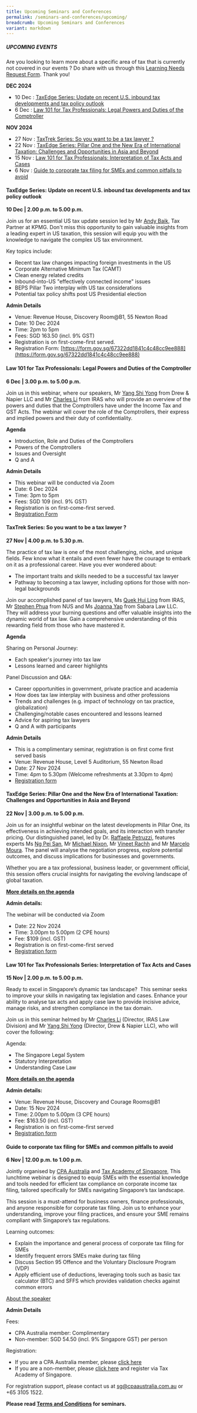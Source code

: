 ```yaml
---
title: Upcoming Seminars and Conferences
permalink: /seminars-and-conferences/upcoming/
breadcrumb: Upcoming Seminars and Conferences
variant: markdown
---
```

##### **UPCOMING EVENTS**
Are you looking to learn more about a specific area of tax that is currently not covered in our events ? 
Do share with us through this [Learning Needs Request Form](https://form.gov.sg/5d2c51283703d80011e52615). Thank you!

**DEC 2024**
* 10 Dec : [TaxEdge Series: Update on recent U.S. inbound tax developments and tax policy outlook](#10dec-ta-id)
* 6 Dec : [Law 101 for Tax Professionals: Legal Powers and Duties of the Comptroller](#6dec-ta-id)


**NOV 2024**
* 27 Nov : [TaxTrek Series: So you want to be a tax lawyer ?](#27nov-ta-id)
* 22 Nov : [TaxEdge Series: Pillar One and the New Era of International Taxation: Challenges and Opportunities in Asia and Beyond](#22nov-ta-id)
* 15 Nov : [Law 101 for Tax Professionals: Interpretation of Tax Acts and Cases](#15nov-ta-id)
* 6 Nov : [Guide to corporate tax filing for SMEs and common pitfalls to avoid](#6nov-ta-id)

<a id="10dec-ta-id"></a>
#### **TaxEdge Series: Update on recent U.S. inbound tax developments and tax policy outlook**<br>
**10 Dec | 2.00 p.m. to 5.00 p.m.**

Join us for an essential US tax update session led by Mr [Andy Baik](https://www.linkedin.com/in/andy-baik-77084736/), Tax Partner at KPMG. Don't miss this opportunity to gain valuable insights from a leading expert in US taxation, this session will equip you with the knowledge to navigate the complex US tax environment.

Key topics include:

*   Recent tax law changes impacting foreign investments in the US
*   Corporate Alternative Minimum Tax (CAMT)
*   Clean energy related credits
*   Inbound-into-US "effectively connected income" issues
*   BEPS Pillar Two interplay with US tax considerations
*   Potential tax policy shifts post US Presidential election

**Admin Details**

*   Venue: Revenue House, Discovery Room@B1, 55 Newton Road
*   Date: 10 Dec 2024
*   Time: 2pm to 5pm
*   Fees: SGD 163.50 (incl. 9% GST)
*   Registration is on first-come-first served.
*   Registration Form: [https://form.gov.sg/67322dd1841c4c48cc9ee888](https://form.gov.sg/67322dd1841c4c48cc9ee888)

<a id="6dec-ta-id"></a>
#### **Law 101 for Tax Professionals: Legal Powers and Duties of the Comptroller**<br>
**6 Dec | 3.00 p.m. to 5.00 p.m.**

Join us in this webinar, where our speakers, Mr [Yang Shi Yong](https://www.linkedin.com/in/shi-yong-yang-ab1b1ab9/) from Drew &amp; Napier LLC and Mr [Charles Li](https://www.linkedin.com/in/charles-l-03884718/) from IRAS who will provide an overview of the powers and duties that the Comptrollers have under the Income Tax and GST Acts. The webinar will cover the role of the Comptrollers, their express and implied powers and their duty of confidentiality.

**Agenda**
* Introduction, Role and Duties of the Comptrollers
* Powers of the Comptrollers
* Issues and Oversight
* Q and A

**Admin Details**
* This webinar will be conducted via Zoom
* Date: 6 Dec 2024
* Time: 3pm to 5pm
* Fees: SGD 109 (incl. 9% GST)
* Registration is on first-come-first served.
* [Registration Form](https://form.gov.sg/6731d6fafe25950c0894e908)


<a id="27nov-ta-id"></a>
#### **TaxTrek Series: So you want to be a tax lawyer ?**<br>
**27 Nov | 4.00 p.m. to 5.30 p.m.**

The practice of tax law is one of the most challenging, niche, and unique fields. Few know what it entails and even fewer have the courage to embark on it as a professional career. Have you ever wondered about:

*   The important traits and skills needed to be a successful tax lawyer
*   Pathway to becoming a tax lawyer, including options for those with non-legal backgrounds

Join our accomplished panel of tax lawyers, Ms [Quek Hui Ling](https://www.linkedin.com/in/hui-ling-quek-033900186/) from IRAS, Mr [Stephen Phua](https://www.linkedin.com/in/stephen-phua-6a806038/) from NUS and Ms [Joanna Yap](https://www.linkedin.com/in/joanna-yap-61304450/) from Sabara Law LLC. They will address your burning questions and offer valuable insights into the dynamic world of tax law. Gain a comprehensive understanding of this rewarding field from those who have mastered it.

**Agenda**

Sharing on Personal Journey:
* Each speaker's journey into tax law
* Lessons learned and career highlights

Panel Discussion and Q&amp;A:
* Career opportunities in government, private practice and academia
* How does tax law interplay with business and other professions
* Trends and challenges (e.g. impact of technology on tax practice, globalization)
* Challenging/notable cases encountered and lessons learned
* Advice for aspiring tax lawyers
* Q and A with participants

**Admin Details**

* This is a complimentary seminar, registration is on first come first served basis
* Venue: Revenue House, Level 5 Auditorium, 55 Newton Road
* Date: 27 Nov 2024
* Time: 4pm to 5.30pm (Welcome refreshments at 3.30pm to 4pm)
* [Registration form](https://form.gov.sg/6731e0ff902dfb73245a033e)


<a id="22nov-ta-id"></a>
#### **TaxEdge Series: Pillar One and the New Era of International Taxation: Challenges and Opportunities in Asia and Beyond**<br>
**22 Nov | 3.00 p.m. to 5.00 p.m.**

Join us for an insightful webinar on the latest developments in Pillar One, its effectiveness in achieving intended goals, and its interaction with transfer pricing. Our distinguished panel, led by Dr. [Raffaele Petruzzi](https://www.linkedin.com/in/raffaelepetruzzi/), features experts Ms [Ng Pei San](https://www.linkedin.com/in/pei-san-ng-868104279/), Mr [Michael Nixon](https://www.linkedin.com/in/michael-nixon-911b05a/), Mr [Vineet Rachh](https://www.linkedin.com/in/vineet-rachh-08037616b/) and Mr [Marcelo Moura](https://www.linkedin.com/in/marcelo-h-b-moura-5b367b113/). The panel will analyse the negotiation progress, explore potential outcomes, and discuss implications for businesses and governments.

Whether you are a tax professional, business leader, or government official, this session offers crucial insights for navigating the evolving landscape of global taxation.

[**More details on the agenda**](/files/pillar1webinar_website.pdf)

**Admin details:**

The webinar will be conducted via Zoom
* Date: 22 Nov 2024
* Time: 3.00pm to 5.00pm (2 CPE hours)
* Fee: $109 (incl. GST)
* Registration is on first-come-first served
* [Registration form](https://form.gov.sg/66e96c45a99e80f464751bbf)


<a id="15nov-ta-id"></a>
#### **Law 101 for Tax Professionals Series: Interpretation of Tax Acts and Cases**<br>
**15 Nov | 2.00 p.m. to 5.00 p.m.**

Ready to excel in Singapore’s dynamic tax landscape?&nbsp; This seminar seeks to improve your skills in navigating tax legislation and cases. Enhance your ability to analyse tax acts and apply case law to provide incisive advice, manage risks, and strengthen compliance in the tax domain.

Join us in this seminar helmed by Mr [Charles Li](https://www.linkedin.com/in/charles-l-03884718/) (Director, IRAS Law Division) and Mr [Yang Shi Yong](https://www.linkedin.com/in/shi-yong-yang-ab1b1ab9/) (Director, Drew &amp; Napier LLC), who will cover the following:

Agenda:
* The Singapore Legal System
* Statutory Interpretation
* Understanding Case Law

[**More details on the agenda**](/files/caselawflyer_agenda_website_final.pdf)

**Admin details:**
*   Venue: Revenue House, Discovery and Courage Rooms@B1
*   Date: 15 Nov 2024
*   Time: 2.00pm to 5.00pm (3 CPE hours)
*   Fee: $163.50 (incl. GST)
*   Registration is on first-come-first served
* [Registration form](https://form.gov.sg/670647f9ed8325a173a3ab61)


<a id="6nov-ta-id"></a>
#### **Guide to corporate tax filing for SMEs and common pitfalls to avoid**<br>
**6 Nov | 12.00 p.m. to 1.00 p.m.**

Jointly organised by [CPA Australia](https://www.linkedin.com/school/cpaaustralia/) and [Tax Academy of Singapore](https://www.linkedin.com/company/tax-academy-of-singapore/), This lunchtime webinar is designed to equip SMEs with the essential knowledge and tools needed for efficient tax compliance on corporate income tax filing, tailored specifically for SMEs navigating Singapore’s tax landscape.

This session is a must-attend for business owners, finance professionals, and anyone responsible for corporate tax filing. Join us to enhance your understanding, improve your filing practices, and ensure your SME remains compliant with Singapore’s tax regulations.

Learning outcomes:

* Explain the importance and general process of corporate tax filing for SMEs
* Identify frequent errors SMEs make during tax filing
* Discuss Section 95 Offence and the Voluntary Disclosure Program (VDP)
* Apply efficient use of deductions, leveraging tools such as basic tax calculator (BTC) and SFFS which provides validation checks against common errors

[About the speaker](https://events.cpaaustralia.com.au/event/e4003d68-ddc2-475c-bf2b-2280e63f7dae/summary)

**Admin Details**

Fees:
* CPA Australia member: Complimentary
* Non-member: SGD 54.50 (incl. 9% Singapore GST) per person

Registration:
* If you are a CPA Australia member, please [click here](https://myidentity.cpaaustralia.com.au/app/cpaaustralia_cventflex_1/exkx3lg6votAQYe6b3l6/sso/saml?e=e4003d68-ddc2-475c-bf2b-2280e63f7dae&amp;RelayState=https%3A%2F%2Fevents.cpaaustralia.com.au%2Fevent%2Fe4003d68-ddc2-475c-bf2b-2280e63f7dae%2Fregister)
* If you are a non-member, please&nbsp;[click here](https://form.gov.sg/66e14f35b62d99456c1bdb82)&nbsp;and register via Tax Academy of Singapore.

For registration support, please contact us at&nbsp;[sg@cpaaustralia.com.au](mailto:sg@cpaaustralia.com.au)&nbsp;or +65 3105 1522.




**Please read [Terms and Conditions](https://production-iras-tax-academy.netlify.com/executive-tax-programmes/terms-and-conditions/) for seminars.**